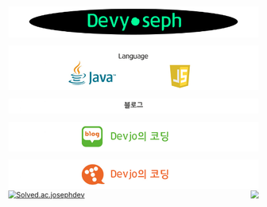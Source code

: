 ![title](./img/title.gif)

![lang](./img/lang.jpg)



![blog](./img/blog.jpg)

[![blog1](./img/blog1.jpg)](https://blog.naver.com/josephdev123)

[![blog2](./img/blog2.jpg)](https://devyoseph.tistory.com/)
<img align='right' src="https://github-readme-stats.vercel.app/api?username=devyoseph" height="165">
[![Solved.ac.josephdev](http://mazassumnida.wtf/api/v2/generate_badge?boj=josephdev)](https://solved.ac/josephdev)

